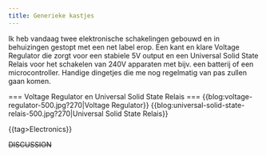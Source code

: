```yaml
---
title: Generieke kastjes
---
```

Ik heb vandaag twee elektronische schakelingen gebouwd en in behuizingen gestopt met een net label erop. Een kant en klare Voltage Regulator die zorgt voor een stabiele 5V output en een Universal Solid State Relais voor het schakelen van 240V apparaten met bijv. een batterij of een microcontroller. Handige dingetjes die me nog regelmatig van pas zullen gaan komen.

=== Voltage Regulator en Universal Solid State Relais ===
{{blog:voltage-regulator-500.jpg?270|Voltage Regulator}} {{blog:universal-solid-state-relais-500.jpg?270|Universal Solid State Relais}}

{{tag>Electronics}}

~~DISCUSSION~~
